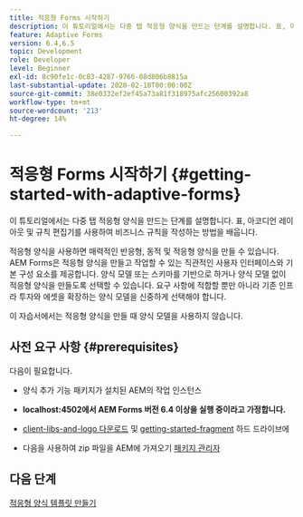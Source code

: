 ```yaml
---
title: 적응형 Forms 시작하기
description: 이 튜토리얼에서는 다중 탭 적응형 양식을 만드는 단계를 설명합니다. 표, 아코디언 레이아웃 및 규칙 편집기를 사용하여 비즈니스 규칙을 작성하는 방법을 배웁니다.
feature: Adaptive Forms
version: 6.4,6.5
topic: Development
role: Developer
level: Beginner
exl-id: 8c90fe1c-0c83-4287-9766-08d806b8815a
last-substantial-update: 2020-02-10T00:00:00Z
source-git-commit: 38e0332ef2ef45a73a81f318975afc25600392a8
workflow-type: tm+mt
source-wordcount: '213'
ht-degree: 14%

---
```


# 적응형 Forms 시작하기 {#getting-started-with-adaptive-forms}

이 튜토리얼에서는 다중 탭 적응형 양식을 만드는 단계를 설명합니다. 표, 아코디언 레이아웃 및 규칙 편집기를 사용하여 비즈니스 규칙을 작성하는 방법을 배웁니다.

적응형 양식을 사용하면 매력적인 반응형, 동적 및 적응형 양식을 만들 수 있습니다. AEM Forms은 적응형 양식을 만들고 작업할 수 있는 직관적인 사용자 인터페이스와 기본 구성 요소를 제공합니다. 양식 모델 또는 스키마를 기반으로 하거나 양식 모델 없이 적응형 양식을 만들도록 선택할 수 있습니다. 요구 사항에 적합할 뿐만 아니라 기존 인프라 투자와 에셋을 확장하는 양식 모델을 신중하게 선택해야 합니다.

이 자습서에서는 적응형 양식을 만들 때 양식 모델을 사용하지 않습니다.

## 사전 요구 사항 {#prerequisites}

다음이 필요합니다.

* 양식 추가 기능 패키지가 설치된 AEM의 작업 인스턴스

* **localhost:4502에서 AEM Forms 버전 6.4 이상을 실행 중이라고 가정합니다.**

* [client-libs-and-logo 다운로드](assets/client-libs-and-logo.zip) 및 [getting-started-fragment](assets/getting-started-fragment.zip) 하드 드라이브에

* 다음을 사용하여 zip 파일을 AEM에 가져오기 [패키지 관리자 ](http://localhost:4502/crx/packmgr/index.jsp)

## 다음 단계

[적응형 양식 템플릿 만들기](./create-adaptive-form-template.md)
